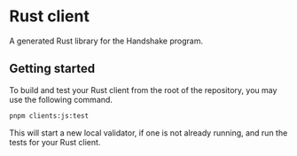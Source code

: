 # Rust client

A generated Rust library for the Handshake program.

## Getting started

To build and test your Rust client from the root of the repository, you may use the following command.

```sh
pnpm clients:js:test
```

This will start a new local validator, if one is not already running, and run the tests for your Rust client.
